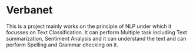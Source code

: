# Verbanet
This is a project mainly works on the principle of NLP under which it focusses on Text Classification. It can perform Multiple task including Text summarization, Sentiment Analysis and it can understand the text and can perform Spelling and Grammar checking on it. 

